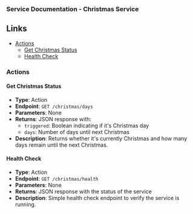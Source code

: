 ### Service Documentation - Christmas Service

## Links

- [Actions](#actions)
  - [Get Christmas Status](#get-christmas-status)
  - [Health Check](#health-check)

### Actions

#### Get Christmas Status
- **Type**: Action
- **Endpoint**: `GET /christmas/days`
- **Parameters**: None
- **Returns**: JSON response with:
  - `triggered`: Boolean indicating if it's Christmas day
  - `days`: Number of days until next Christmas
- **Description**: Returns whether it's currently Christmas and how many days remain until the next Christmas.

#### Health Check
- **Type**: Action
- **Endpoint**: `GET /christmas/health`
- **Parameters**: None
- **Returns**: JSON response with the status of the service
- **Description**: Simple health check endpoint to verify the service is running.